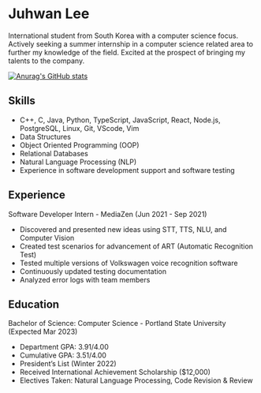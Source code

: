 # Juhwan Lee

International student from South Korea with a computer science focus. Actively seeking a summer internship in a computer science related area to further my knowledge of the field. Excited at the prospect of bringing my talents to the company.

[![Anurag's GitHub stats](https://github-readme-stats.vercel.app/api?username=juroc95)](https://github.com/anuraghazra/github-readme-stats)

## Skills
- C++, C, Java, Python, TypeScript, JavaScript, React, Node.js, PostgreSQL, Linux, Git, VScode, Vim
- Data Structures
- Object Oriented Programming (OOP)
- Relational Databases
- Natural Language Processing (NLP)
- Experience in software development support and software testing

## Experience

Software Developer Intern - MediaZen (Jun 2021 - Sep 2021)
- Discovered and presented new ideas using STT, TTS, NLU, and Computer Vision
- Created test scenarios for advancement of ART (Automatic Recognition Test)
- Tested multiple versions of Volkswagen voice recognition software
- Continuously updated testing documentation
- Analyzed error logs with team members

## Education

Bachelor of Science: Computer Science - Portland State University (Expected Mar 2023)
- Department GPA: 3.91/4.00
- Cumulative GPA: 3.51/4.00
- President’s List (Winter 2022)
- Received International Achievement Scholarship ($12,000)
- Electives Taken: Natural Language Processing, Code Revision & Review
